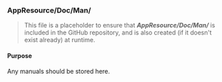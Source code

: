 ﻿### AppResource/Doc/Man/
> This file is a placeholder to ensure that ***AppResource/Doc/Man/*** is included in the GitHub repository, and is also
created (if it doesn't exist already) at runtime.

#### Purpose
Any manuals should be stored here.